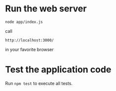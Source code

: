 # Run the web server

`node app/index.js`

call

`http://localhost:3000/`

in your favorite browser

# Test the application code

Run `npm test` to execute all tests.

[1]: https://semaphoreci.com/community/tutorials/getting-started-with-node-js-and-mocha
[2]: https://www.npmjs.com/package/ical-generator

